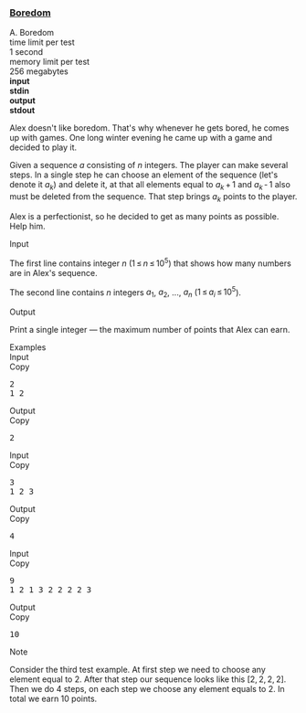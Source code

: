 <h3><a href="https://codeforces.com/contest/455/problem/A" target="_blank" rel="noopener noreferrer">Boredom</a></h3>

<div class="header"><div class="title">A. Boredom</div><div class="time-limit"><div class="property-title">time limit per test</div>1 second</div><div class="memory-limit"><div class="property-title">memory limit per test</div>256 megabytes</div><div class="input-file input-standard" style="font-weight: bold"><div class="property-title">input</div>stdin</div><div class="output-file output-standard" style="font-weight: bold"><div class="property-title">output</div>stdout</div></div><div><p>Alex doesn't like boredom. That's why whenever he gets bored, he comes up with games. One long winter evening he came up with a game and decided to play it.</p><p>Given a sequence <span class="tex-span"><i>a</i></span> consisting of <span class="tex-span"><i>n</i></span> integers. The player can make several steps. In a single step he can choose an element of the sequence (let's denote it <span class="tex-span"><i>a</i><sub class="lower-index"><i>k</i></sub></span>) and delete it, at that all elements equal to <span class="tex-span"><i>a</i><sub class="lower-index"><i>k</i></sub> + 1</span> and <span class="tex-span"><i>a</i><sub class="lower-index"><i>k</i></sub> - 1</span> also must be deleted from the sequence. That step brings <span class="tex-span"><i>a</i><sub class="lower-index"><i>k</i></sub></span> points to the player. </p><p>Alex is a perfectionist, so he decided to get as many points as possible. Help him.</p></div><div class="input-specification"><div class="section-title">Input</div><p>The first line contains integer <span class="tex-span"><i>n</i></span> (<span class="tex-span">1 ≤ <i>n</i> ≤ 10<sup class="upper-index">5</sup></span>) that shows how many numbers are in Alex's sequence. </p><p>The second line contains <span class="tex-span"><i>n</i></span> integers <span class="tex-span"><i>a</i><sub class="lower-index">1</sub></span>, <span class="tex-span"><i>a</i><sub class="lower-index">2</sub></span>, ..., <span class="tex-span"><i>a</i><sub class="lower-index"><i>n</i></sub></span> (<span class="tex-span">1 ≤ <i>a</i><sub class="lower-index"><i>i</i></sub> ≤ 10<sup class="upper-index">5</sup></span>).</p></div><div class="output-specification"><div class="section-title">Output</div><p>Print a single integer — the maximum number of points that Alex can earn.</p></div><div class="sample-tests"><div class="section-title">Examples</div><div class="sample-test"><div class="input"><div class="title">Input<div title="Copy" data-clipboard-target="#id005412517948773402" id="id0010002232628747876" class="input-output-copier">Copy</div></div><pre id="id005412517948773402">2<br>1 2<br></pre></div><div class="output"><div class="title">Output<div title="Copy" data-clipboard-target="#id006911429334333947" id="id0013572949720186434" class="input-output-copier">Copy</div></div><pre id="id006911429334333947">2<br></pre></div><div class="input"><div class="title">Input<div title="Copy" data-clipboard-target="#id0023224504717965377" id="id004195564327005903" class="input-output-copier">Copy</div></div><pre id="id0023224504717965377">3<br>1 2 3<br></pre></div><div class="output"><div class="title">Output<div title="Copy" data-clipboard-target="#id00520798901706016" id="id006691977108928524" class="input-output-copier">Copy</div></div><pre id="id00520798901706016">4<br></pre></div><div class="input"><div class="title">Input<div title="Copy" data-clipboard-target="#id005626278808557533" id="id00014463928024483486" class="input-output-copier">Copy</div></div><pre id="id005626278808557533">9<br>1 2 1 3 2 2 2 2 3<br></pre></div><div class="output"><div class="title">Output<div title="Copy" data-clipboard-target="#id00849601303585077" id="id0013854753679177823" class="input-output-copier">Copy</div></div><pre id="id00849601303585077">10<br></pre></div></div></div><div class="note"><div class="section-title">Note</div><p>Consider the third test example. At first step we need to choose any element equal to <span class="tex-span">2</span>. After that step our sequence looks like this <span class="tex-span">[2, 2, 2, 2]</span>. Then we do <span class="tex-span">4</span> steps, on each step we choose any element equals to <span class="tex-span">2</span>. In total we earn <span class="tex-span">10</span> points.</p></div>
